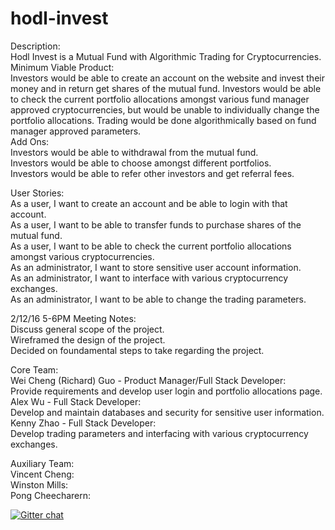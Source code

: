 # hodl-invest

Description:  
Hodl Invest is a Mutual Fund with Algorithmic Trading for Cryptocurrencies.    
Minimum Viable Product:      
Investors would be able to create an account on the website and invest their money and in return get shares of the mutual fund. Investors would be able to check the current portfolio allocations amongst various fund manager approved cryptocurrencies, but would be unable to individually change the portfolio allocations. Trading would be done algorithmically based on fund manager approved parameters.          
Add Ons:     
Investors would be able to withdrawal from the mutual fund.     
Investors would be able to choose amongst different portfolios.        
Investors would be able to refer other investors and get referral fees.     


User Stories:  
As a user, I want to create an account and be able to login with that account.  
As a user, I want to be able to transfer funds to purchase shares of the mutual fund.  
As a user, I want to be able to check the current portfolio allocations amongst various cryptocurrencies.  
As an administrator, I want to store sensitive user account information.  
As an administrator, I want to interface with various cryptocurrency exchanges.  
As an administrator, I want to be able to change the trading parameters.  


2/12/16 5-6PM Meeting Notes:  
Discuss general scope of the project.   
Wireframed the design of the project.   
Decided on foundamental steps to take regarding the project.  


Core Team:  
Wei Cheng (Richard) Guo - Product Manager/Full Stack Developer:  
Provide requirements and develop user login and portfolio allocations page.  
Alex Wu - Full Stack Developer:  
Develop and maintain databases and security for sensitive user information.  
Kenny Zhao - Full Stack Developer:  
Develop trading parameters and interfacing with various cryptocurrency exchanges. 


Auxiliary Team:  
Vincent Cheng:  
Winston Mills:    
Pong Cheecharern:     

[![Gitter chat](https://badges.gitter.im/MutualFund/Lobby.png)](https://gitter.im/MutualFund/Lobby)
